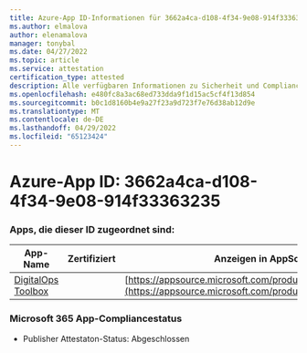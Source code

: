```yaml
---
title: Azure-App ID-Informationen für 3662a4ca-d108-4f34-9e08-914f33363235
ms.author: elmalova
author: elenamalova
manager: tonybal
ms.date: 04/27/2022
ms.topic: article
ms.service: attestation
certification_type: attested
description: Alle verfügbaren Informationen zu Sicherheit und Compliance für 3662a4ca-d108-4f34-9e08-914f33363235.
ms.openlocfilehash: e480fc8a3ac68ed733dda9f1d15ac5cf4f13d854
ms.sourcegitcommit: b0c1d8160b4e9a27f23a9d723f7e76d38ab12d9e
ms.translationtype: MT
ms.contentlocale: de-DE
ms.lasthandoff: 04/29/2022
ms.locfileid: "65123424"
---
```

# <a name="azure-app-id-3662a4ca-d108-4f34-9e08-914f33363235"></a>Azure-App ID: 3662a4ca-d108-4f34-9e08-914f33363235


### <a name="apps-associated-with-this-id"></a>Apps, die dieser ID zugeordnet sind:
| **App-Name** | **Zertifiziert** | **Anzeigen in AppSource** |
|--------------|---------------|-----------------------|
| [DigitalOps Toolbox](../forward/WA200003934.md) |  | [https://appsource.microsoft.com/product/office/WA200003934](https://appsource.microsoft.com/product/office/WA200003934) |

### <a name="microsoft-365-app-compliance-status"></a>Microsoft 365 App-Compliancestatus
- Publisher Attestaton-Status: Abgeschlossen
